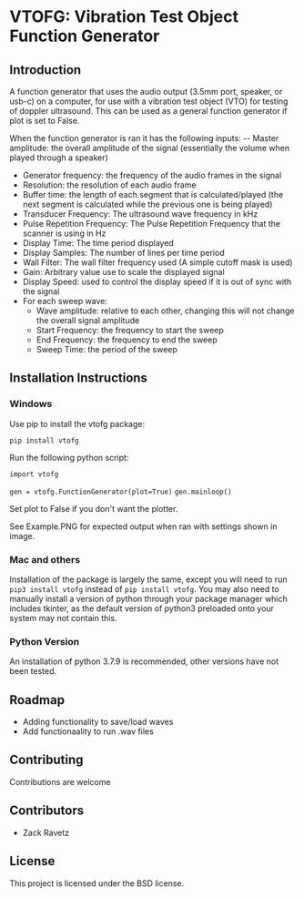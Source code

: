 # VTOFG: Vibration Test Object Function Generator

## Introduction

A function generator that uses the audio output (3.5mm port, speaker, or usb-c) on a computer, for use with a vibration test object (VTO) for testing of doppler ultrasound. This can be used as a general function generator if plot is set to False.

When the function generator is ran it has the following inputs:
-- Master amplitude: the overall amplitude of the signal (essentially the volume when played through a speaker)
- Generator frequency: the frequency of the audio frames in the signal
- Resolution: the resolution of each audio frame
- Buffer time: the length of each segment that is calculated/played (the next segment is calculated while the previous one is being played)
- Transducer Frequency: The ultrasound wave frequency in kHz
- Pulse Repetition Frequency: The Pulse Repetition Frequency that the scanner is using in Hz
- Display Time: The time period displayed
- Display Samples: The number of lines per time period
- Wall Filter: The wall filter frequency used (A simple cutoff mask is used)
- Gain: Arbitrary value use to scale the displayed signal
- Display Speed: used to control the display speed if it is out of sync with the signal
- For each sweep wave:
  - Wave amplitude: relative to each other, changing this will not change the overall signal amplitude
  - Start Frequency: the frequency to start the sweep
  - End Frequency: the frequency to end the sweep
  - Sweep Time: the period of the sweep

## Installation Instructions

### Windows

Use pip to install the vtofg package:

`pip install vtofg`

Run the following python script:

`import vtofg`

`gen = vtofg.FunctionGenerator(plot=True)`
`gen.mainloop()`

Set plot to False if you don't want the plotter.

See Example.PNG for expected output when ran with settings shown in image.

### Mac and others

Installation of the package is largely the same, except you will need to run `pip3 install vtofg` instead of `pip install vtofg`. You may also need to manually install a version of python through your package manager which includes tkinter, as the default version of python3 preloaded onto your system may not contain this.

### Python Version
An installation of python 3.7.9 is recommended, other versions have not been tested.

## Roadmap
- Adding functionality to save/load waves
- Add functionaality to run .wav files

## Contributing
Contributions are welcome

## Contributors
- Zack Ravetz

## License
This project is licensed under the BSD license.
